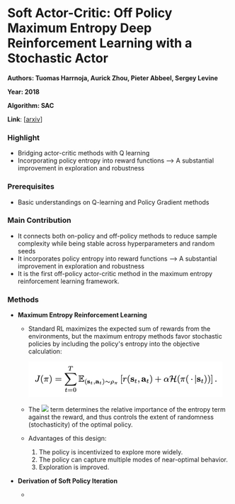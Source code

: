 # Soft Actor-Critic: Off Policy Maximum Entropy Deep Reinforcement Learning with a Stochastic Actor

**Authors: Tuomas Harrnoja, Aurick Zhou, Pieter Abbeel, Sergey Levine**

**Year: 2018**

**Algorithm: SAC**

**Link**: [[arxiv](https://arxiv.org/abs/1801.01290)]

### Highlight

- Bridging actor-critic methods with Q learning
- Incorporating policy entropy into reward functions --> A substantial improvement in exploration and robustness

### Prerequisites

- Basic understandings on Q-learning and Policy Gradient methods

### Main Contribution

- It connects both on-policy and off-policy methods to reduce sample complexity while being stable across hyperparameters and random seeds
- It incorporates policy entropy into reward functions --> A substantial improvement in exploration and robustness
- It is the first off-policy actor-critic method in the maximum entropy reinforcement learning framework.

### Methods

- **Maximum Entropy Reinforcement Learning**

  - Standard RL maximizes the expected sum of rewards from the environments, but the maximum entropy methods favor stochastic policies by including the policy's entropy into the objective calculation:

    ![J](../imgs/014_1.png)

  - The <img src="https://latex.codecogs.com/svg.latex?\large&space;\alpha" /> term determines the relative importance of the entropy term against the reward, and thus controls the extent of randomness (stochasticity) of the optimal policy.

  - Advantages of this design:

    1. The policy is incentivized to explore more widely.
    2. The policy can capture multiple modes of near-optimal behavior.
    3. Exploration is improved.

- **Derivation of Soft Policy Iteration**

  - 